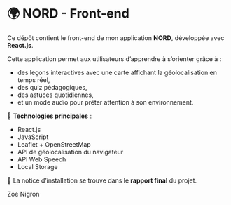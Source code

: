 # 🌍 NORD - Front-end

Ce dépôt contient le front-end de mon application **NORD**, développée avec **React.js**.

Cette application permet aux utilisateurs d’apprendre à s’orienter grâce à :
- des leçons interactives avec une carte affichant la géolocalisation en temps réel,
- des quiz pédagogiques,
- des astuces quotidiennes,
- et un mode audio pour prêter attention à son environnement.

🔧 **Technologies principales** :
- React.js
- JavaScript
- Leaflet + OpenStreetMap
- API de géolocalisation du navigateur
- API Web Speech
- Local Storage

📄 La notice d’installation se trouve dans le **rapport final** du projet.

Zoé Nigron
